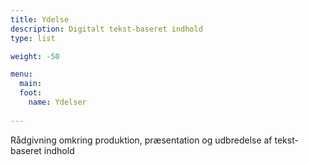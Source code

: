 ```yaml
---
title: Ydelse
description: Digitalt tekst-baseret indhold
type: list

weight: -50

menu:
  main:
  foot:
    name: Ydelser
    
---
```



Rådgivning omkring produktion, præsentation og udbredelse af tekst-baseret indhold
